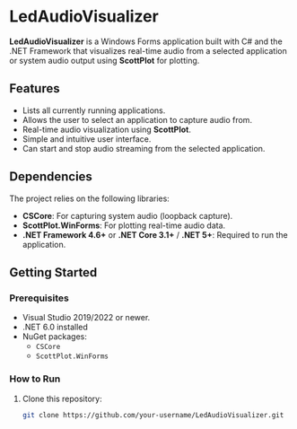 # LedAudioVisualizer

**LedAudioVisualizer** is a Windows Forms application built with C# and the .NET Framework that visualizes real-time audio from a selected application or system audio output using **ScottPlot** for plotting.

## Features

- Lists all currently running applications.
- Allows the user to select an application to capture audio from.
- Real-time audio visualization using **ScottPlot**.
- Simple and intuitive user interface.
- Can start and stop audio streaming from the selected application.

## Dependencies

The project relies on the following libraries:

- **CSCore**: For capturing system audio (loopback capture).
- **ScottPlot.WinForms**: For plotting real-time audio data.
- **.NET Framework 4.6+** or **.NET Core 3.1+** / **.NET 5+**: Required to run the application.

## Getting Started

### Prerequisites

- Visual Studio 2019/2022 or newer.
- .NET 6.0 installed
- NuGet packages:
  - `CSCore`
  - `ScottPlot.WinForms`

### How to Run

1. Clone this repository:

   ```bash
   git clone https://github.com/your-username/LedAudioVisualizer.git
